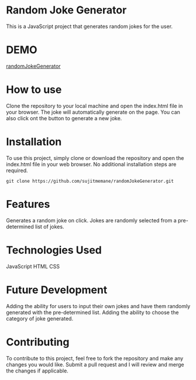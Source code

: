 # Random Joke Generator
This is a JavaScript project that generates random jokes for the user.

# DEMO
[randomJokeGenerator](https://randomjokegeneratorr.netlify.app/)

# How to use
Clone the repository to your local machine and open the index.html file in your browser. The joke will automatically generate on the page. You can also click ont the button to generate a new joke.
# Installation
To use this project, simply clone or download the repository and open the index.html file in your web browser. No additional installation steps are required.
```
git clone https://github.com/sujitmemane/randomJokeGenerator.git
```
# Features
Generates a random joke on click.
Jokes are randomly selected from a pre-determined list of jokes.
# Technologies Used
JavaScript
HTML
CSS
# Future Development
Adding the ability for users to input their own jokes and have them randomly generated with the pre-determined list.
Adding the ability to choose the category of joke generated.
# Contributing
To contribute to this project, feel free to fork the repository and make any changes you would like. Submit a pull request and I will review and merge the changes if applicable.
